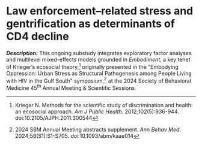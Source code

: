 # Law enforcement–related stress and gentrification as determinants of CD4 decline

***Description:*** This ongoing substudy integrates exploratory factor analyses and multilevel mixed-effects models grounded in _Embodiment_, a key tenet of Krieger’s ecosocial theory,[^1] originally presented in the "Embodying Oppression: Urban Stress as Structural Pathogenesis among People Living with HIV in the Gulf South" symposium,[^2] at the 2024 Society of Behavioral Medicine 45<sup>th</sup> Annual Meeting & Scientific Sessions.

[^1]: Krieger N. Methods for the scientific study of discrimination and health: an ecosocial approach. _Am J Public Health_. 2012;102(5):936-944. doi:10.2105/AJPH.2011.300544

[^2]: 2024 SBM Annual Meeting abstracts supplement. _Ann Behav Med_. 2024;58(S1):S1-S705. doi:10.1093/abm/kaae014
